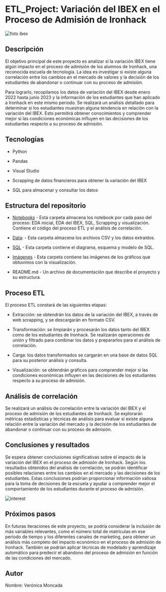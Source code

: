 # ETL_Project: Variación del IBEX en el Proceso de Admisión de Ironhack
![foto ibex](https://github.com/veronicamonper/ETL_Project/assets/131816220/ae6070b0-bf70-4044-b18b-a27d0581f0ec)

## Descripción
El objetivo principal de este proyecto es analizar si la variación IBEX tiene algún impacto en el proceso de admisión de los alumnos de Ironhack, una reconocida escuela de tecnología. La idea es investigar si existe alguna correlación entre los cambios en el mercado de valores y la decisión de los estudiantes de abandonar o continuar con su proceso de admisión.

Para lograrlo, recopilamos los datos de variación del IBEX desde enero 2022 hasta junio 2023 y la información de los estudiantes que han aplicado a Ironhack en este mismo periodo. Se realizará un análisis detallado para determinar si los estudiantes muestran alguna tendencia en relación con la variación del IBEX. Esto permitirá obtener conocimientos y comprender mejor si las condiciones económicas influyen en las decisiones de los estudiantes respecto a su proceso de admisión.

## Tecnologías 

- Python

- Pandas

- Visual Studio

- Scrapping de datos financieros para obtener la variación del IBEX

- SQL para almacenar y consultar los datos

## Estructura del repositorio

- [Notebooks](../Ironhack/proyectos/ETL_Project/notebooks) - Esta carpeta almacena los notebook por cada paso del proceso: EDA inicial, EDA del IBEX, SQL, Scrapping y visualización. Contiene el código del proceso ETL y el análisis de correlación.

- [Data](../Ironhack/proyectos/ETL_Project/data): - Esta carpeta  almacena los archivos CSV y los datos extraídos.

- [SQL](../Ironhack/proyectos/ETL_Project/SQL) - Esta carpeta contiene el diagrama, esquema y modelo de SQL.

- [Imágenes](../Ironhack/proyectos/ETL_Project/imagenes) - Esta carpeta contiene las imágenes de los gráficos que obtuvimos con la visualización.

- README.md - Un archivo de documentación que describe el proyecto y su estructura.

## Proceso ETL

El proceso ETL constará de las siguientes etapas:

- Extracción: se obtendrán los datos de la variación del IBEX, a través de web scrapping, y se descargarán en formato CSV.

- Transformación: se limpiarán y procesarán los datos tanto del IBEX como de los estudiantes de Ironhack. Se realizarán operaciones de unión y filtrado para combinar los datos y prepararlos para el análisis de correlación.

- Carga: los datos transformados se cargarán en una base de datos SQL para su posterior análisis y consulta.

- Visualización: se obtendrán gráficos para comprender mejor si las condiciones económicas influyen en las decisiones de los estudiantes respecto a su proceso de admisión.

## Análisis de correlación

Se realizará un análisis de correlación entre la variación del IBEX y el proceso de admisión de los estudiantes de Ironhack. Se explorarán métricas estadísticas y técnicas de análisis para evaluar si existe alguna relación entre la variación del mercado y la decisión de los estudiantes de abandonar o continuar con su proceso de admisión.

## Conclusiones y resultados

Se espera obtener conclusiones significativas sobre el impacto de la variación del IBEX en el proceso de admisión de Ironhack. Según los resultados obtenidos del análisis de correlación, se podrán identificar posibles relaciones entre los cambios en el mercado y las decisiones de los estudiantes. Estas conclusiones podrían proporcionar información valiosa para la toma de decisiones de la escuela y ayudar a comprender mejor el comportamiento de los estudiantes durante el proceso de admisión.

![interest](../ETL_Project/imagenes/interest)

## Próximos pasos

En futuras iteraciones de este proyecto, se podría considerar la inclusión de más variables relevantes, como el número total de matrículas en ese período de tiempo y los diferentes canales de marketing, para obtener un análisis más completo del impacto económico en el proceso de admisión de Ironhack. También se podrían aplicar técnicas de modelado y aprendizaje automático para predecir el abandono del proceso de admisión en función de las condiciones del mercado.

## Autor

Nombre: Verónica Moncada



